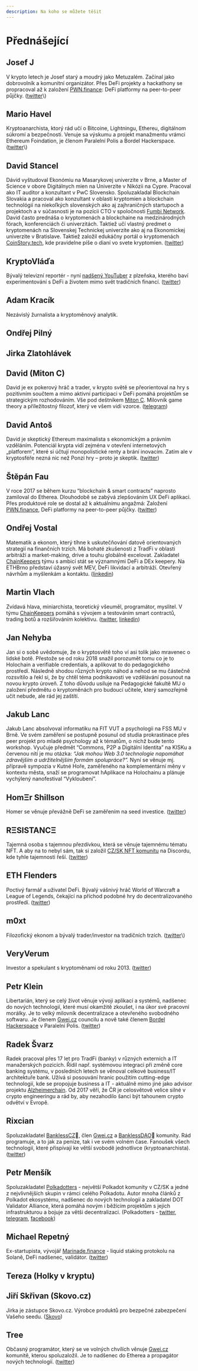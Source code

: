 ```yaml
---
description: Na koho se můžete těšit
---
```


# Přednášející

## Josef J

V krypto letech je Josef starý a moudrý jako Metuzalém. Začínal jako dobrovolník a komunitní organizátor. Přes DeFi projekty a hackathony se propracoval až k založení [PWN.finance](https://pwn.finance/): DeFi platformy na peer-to-peer půjčky. \([twitter](https://twitter.com/JosefJ_)\)

## Mario Havel

Kryptoanarchista, ktorý rád učí o Bitcoine, Lightningu, Ethereu, digitálnom súkromí a bezpečnosti. Venuje sa výskumu a projekt manažmentu vrámci Ethereum Foindation, je členom Paralelní Polis a Bordel Hackerspace. \([twitter](https://twitter.com/_TaxMeIfYouCan_)\)

## David Stancel

Dávid vyštudoval Ekonómiu na Masarykovej univerzite v Brne, a Master of Science v obore Digitálnych mien na Univerzite v Nikózii na Cypre. Pracoval ako IT auditor a konzultant v PwC Slovensko. Spoluzakladal Blockchain Slovakia a pracoval ako konzultant v oblasti kryptomien a blockchain technológií na niekoľkých slovenských ako aj zajhraničných startupoch a projektoch a v súčasnosti je na pozícii CTO v spoločnosti [Fumbi Network](https://fumbi.network/en). David často prednáša o kryptomenách a blockchaine na medzinárodných fórach, konferenciách či univerzitách. Taktiež učí vlastný predmet o kryptomenách na Slovenskej Technickej univerzite ako aj na Ekonomickej univerzite v Bratislave. Taktiež založil edukáčny portál o kryptomenách [CoinStory.tech](https://coinstory.tech/), kde pravidelne píše o dianí vo svete kryptomien. \([twitter](https://twitter.com/dave_stancel)\)

## KryptoVláďa

Bývalý televizní reportér - nyní [nadšený YouTuber](https://www.youtube.com/channel/UC827_PQYRRGxvqtN7Bh2yaQ) z plzeňska, kterého baví experimentování s DeFi a životem mimo svět tradičních financí. \([twitter](https://twitter.com/PinkerVladimir)\)

## Adam Kracík

Nezávislý žurnalista a kryptoměnový analytik.

## Ondřej Pilný

## Jirka Zlatohlávek

## David \(Miton C\)

David je ex pokerový hráč a trader, v krypto světě se přeorientoval na hry s pozitivním součtem a mimo aktivní participaci v DeFi pomáhá projektům se strategickým rozhodováním. Vše pod deštníkem [Miton C](https://mitonc.com/). Milovník game theory a příležitostný filozof, který ve všem vidí vzorce. \([telegram](https://t.me/davidbala1)\)

## David Antoš

David je skeptický Ethereum maximalista s ekonomickým a právním vzděláním. Potenciál krypta vidí zejména v otevření internetových „platforem“, které si účtují monopolistické renty a brání inovacím. Zatím ale v kryptosféře nezná nic než Ponzi hry – proto je skeptik. \([twitter](https://twitter.com/jilm)\)

## Štěpán Fau

V roce 2017 se během kurzu “blockchain & smart contracts” naprosto zamiloval do Etherea. Dlouhodobě se zabývá zlepšováním UX DeFi aplikací. Přes produktové role se dostal až k aktuálnímu angažmá: Založení [PWN.finance](https://pwn.finance/), DeFi platformy na peer-to-peer půjčky. \([twitter](https://twitter.com/steve_fau)\)

## Ondřej Vostal

Matematik a ekonom, který tíhne k uskutečňování datově orientovaných strategií na finančních trzích. Má bohaté zkušenosti z TradFi v oblasti arbitráží a market-making, drive a touhu globálně excelovat. Zakladatel [ChainKeepers](https://www.chainkeepers.io/) týmu s ambicí stát se významnými DeFi a DEx keepery. Na ETHBrno představí úžasný svět MEV, DeFi likvidací a arbitráží. Otevřený návrhům a myšlenkám a kontaktu. \([linkedin](https://www.linkedin.com/in/ondrej-vostal/)\)

## Martin Vlach

Zvídavá hlava, miniarchista, teoretický všeuměl, programátor, myslitel. V týmu [ChainKeepers](https://www.chainkeepers.io/cs/hiring) pomáhá s vývojem a testováním smart contractů, trading botů a rozšiřováním kolektivu. \([twitter](https://twitter.com/userhuge), [linkedin](https://www.linkedin.com/in/uhuge/)\)

## Jan Nehyba

Jan si o sobě uvědomuje, že o kryptosvětě toho ví asi tolik jako mravenec o lidské botě. Přestože se od roku 2018 snažil porozumět tomu co je to Holochain a verifiable credentials, a aplikovat to do pedagogického prostředí. Následně shodou různých krypto náhod a nehod se mu částečně rozsvítilo a řekl si, že by chtěl téma podnikavosti ve vzdělávání posunout na novou krypto úroveň. Z toho důvodu usiluje na Pedagogické fakultě MU o založení předmětu o kryptoměnách pro budoucí učitele, který samozřejmě učit nebude, ale rád jej zaštítí.

## Jakub Lanc

Jakub Lanc absolvoval informatiku na FIT VUT a psychologii na FSS MU v Brně. Ve svém zaměření se postupně posunul od studia prokrastinace přes peer projekt pro mladé psychology až k tématům, o nichž bude tento workshop. Vyučuje předmět “Commons, P2P a Digitální Identita” na KISKu a červenou nití je mu otázka: _“Jak mohou Web 3.0 technologie napomáhat zdravějším a udržitelnějším formám spolupráce?”._ Nyní se věnuje mj. přípravě sympozia v Kutné Hoře, zaměřeného na komplementární měny v kontextu města, snaží se programovat hAplikace na Holochainu a plánuje vychýlený nanofestival “Vykloubení”.

## HomΞr Shillson

Homer se věnuje převážně DeFi se zaměřením na seed investice. \([twitter](https://twitter.com/homershillson)\)

## RΞSISTANCΞ

Tajemná osoba s tajemnou přezdívkou, která se věnuje tajemnému tématu NFT. A aby na to nebyl sám, tak si založil [CZ/SK NFT komunitu](https://discord.gg/FywYSvmmeJ) na Discordu, kde tyhle tajemnosti řeší. \([twitter](https://twitter.com/reesistancee)\)

## ETH Flenders

Poctivý farmář a uživatel DeFi. Bývalý vášnivý hráč World of Warcraft a League of Legends, čekající na příchod podobné hry do decentralizovaného prostředí. \([twitter](https://twitter.com/flendersneth)\)

## m0xt

Filozofický ekonom a bývalý trader/investor na tradičních trzích. \([twitter](https://twitter.com/m0xt_)\)

## VeryVerum

Investor a spekulant s kryptoměnami od roku 2013. \([twitter](https://twitter.com/VeryVerum)\)

## Petr Klein

Libertarián, který se celý život věnuje vývoji aplikací a systémů, nadšenec do nových technologií, které musí okamžitě zkoušet, i na úkor své pracovní morálky. Je to velký milovník decentralizace a otevřeného svobodného softwaru. Je členem [Gwei.cz](https://gwei.cz) councilu a nově také členem [Bordel Hackerspace](https://bordel.paralelnipolis.cz/#/) v Paralelní Polis. \([twitter](https://twitter.com/kleinpetr_com)\)

## Radek Švarz

Radek pracoval přes 17 let pro TradFi \(banky\) v různých externích a IT manažerských pozicích. Řídil např. systémovou integraci při změně core banking systému, v posledních letech se věnoval celkové business/IT architektuře bank. Užívá si posouvání hranic použitím cutting-edge technologií, kde se propojuje business a IT - aktuálně mimo jiné jako advisor projektu [Alzheimerchain](https://www.alzheimerchain.com/%20). Od 2017 věří, že ČR je celosvětově velice silné v crypto engineeringu a rád by, aby nezahodilo šanci být tahounem crypto odvětví v Evropě.

## Rixcian

Spoluzakladatel [BanklessCZ](https://bankless.cz/)🏴, člen [Gwei.cz](https://gwei.cz/) a [BanklessDAO](https://bankless.community/)🏴 komunity. Rád programuje, a to jak za peníze, tak i ve svém volném čase. Fanoušek všech technologií, které přispívají ke větší svobodě jednotlivce \(kryptoanarchista\). \([twitter](https://twitter.com/rixcian)\)

## Petr Menšík

Spoluzakladatel [Polkadotters](https://polkadotters.medium.com/) - největší Polkadot komunity v CZ/SK a jedné z nejvlivnějších skupin v rámci celého Polkadotu. Autor mnoha článků z Polkadot ekosystému, nadšenec do nových technologií a zakladatel DOT Validator Alliance, která pomáhá novým i běžícím projektům s jejich infrastrukturou a bojuje za větši decentralizaci. \(Polkadotters - [twitter](https://twitter.com/Polkadotters1/), [telegram](https://t.me/Polkadot_CZSK), [facebook](https://www.facebook.com/groups/232197797602358)\)

## Michael Repetný

Ex-startupista, vývojář [Marinade.finance](https://marinade.finance/) - liquid staking protokolu na Solaně, DeFi nadšenec, validátor. \([twitter](https://twitter.com/repetny)\)

## Tereza \(Holky v kryptu\)

## Jiří Skřivan \(Skovo.cz\)

Jirka je zástupce Skovo.cz. Výrobce produktů pro bezpečné zabezpečení Vašeho seedu. \([Skovo](https://skovo.cz/)\)

## Tree

Občasný programátor, který se ve volných chvílích věnuje [Gwei.cz](https://gwei.cz) komunitě, kterou spoluzaložil. Je to nadšenec do Etherea a propagátor nových technologií. \([twitter](https://twitter.com/treecz)\)

